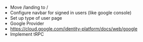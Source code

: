 - Move /landing to /
- Configure navbar for signed in users (like google console)
- Set up type of user page
- Google Provider
- https://cloud.google.com/identity-platform/docs/web/google
- Implement tRPC
